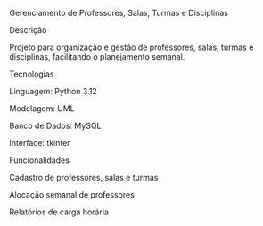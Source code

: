 Gerenciamento de Professores, Salas, Turmas e Disciplinas

Descrição

Projeto para organização e gestão de professores, salas, turmas e disciplinas, facilitando o planejamento semanal.

Tecnologias

Linguagem: Python 3.12

Modelagem: UML

Banco de Dados: MySQL

Interface: tkinter

Funcionalidades

Cadastro de professores, salas e turmas

Alocação semanal de professores

Relatórios de carga horária